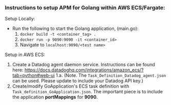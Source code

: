 ### Instructions to setup APM for Golang within AWS ECS/Fargate: 

Setup Locally: 
- Run the following to start the Golang application, (main.go): 
   1. `docker build -t <container_tag> .`
   2. `docker run -p 9090:9090 -it <container_id>`
   3. Navigate to `localhost:9090/<test name>`

Setup in AWS ECS: 

   1. Create a Datadog agent daemon service. Instructions can be found here: https://docs.datadoghq.com/integrations/amazon_ecs/?tab=python#web-ui
         1.a. (Note. The `Task_Definition_Datadog_agent.json` can be used. Please update to include your Datadog API key.)
   2. Create/modify GoApplication's ECS task definition with `Task_definition_GoApplication.json`. The important piece is to include the application **portMappings** for **9090**.
